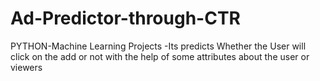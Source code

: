 # Ad-Predictor-through-CTR
PYTHON-Machine Learning Projects -Its predicts Whether the User will click on the add or not with the help of some attributes about the user or viewers
